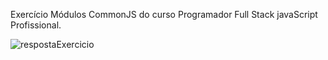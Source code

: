 Exercício Módulos CommonJS do curso Programador Full Stack javaScript Profissional.

![respostaExercicio](https://user-images.githubusercontent.com/103684635/182691423-0f3e8514-1eac-4606-800d-df66a7d9e7d9.png)
